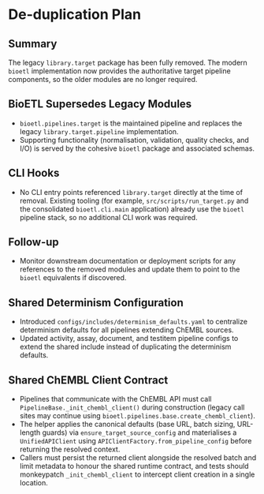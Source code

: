 # De-duplication Plan

## Summary
The legacy `library.target` package has been fully removed. The modern `bioetl` implementation now provides the authoritative target pipeline components, so the older modules are no longer required.

## BioETL Supersedes Legacy Modules
- `bioetl.pipelines.target` is the maintained pipeline and replaces the legacy `library.target.pipeline` implementation.
- Supporting functionality (normalisation, validation, quality checks, and I/O) is served by the cohesive `bioetl` package and associated schemas.

## CLI Hooks
- No CLI entry points referenced `library.target` directly at the time of removal. Existing tooling (for example, `src/scripts/run_target.py` and the consolidated `bioetl.cli.main` application) already use the `bioetl` pipeline stack, so no additional CLI work was required.

## Follow-up
- Monitor downstream documentation or deployment scripts for any references to the removed modules and update them to point to the `bioetl` equivalents if discovered.

## Shared Determinism Configuration
- Introduced `configs/includes/determinism_defaults.yaml` to centralize determinism defaults for all pipelines extending ChEMBL sources.
- Updated activity, assay, document, and testitem pipeline configs to extend the shared include instead of duplicating the determinism defaults.
## Shared ChEMBL Client Contract
- Pipelines that communicate with the ChEMBL API must call `PipelineBase._init_chembl_client()` during construction (legacy call sites may continue using `bioetl.pipelines.base.create_chembl_client`).
- The helper applies the canonical defaults (base URL, batch sizing, URL-length guards) via `ensure_target_source_config` and materialises a `UnifiedAPIClient` using `APIClientFactory.from_pipeline_config` before returning the resolved context.
- Callers must persist the returned client alongside the resolved batch and limit metadata to honour the shared runtime contract, and tests should monkeypatch `_init_chembl_client` to intercept client creation in a single location.
